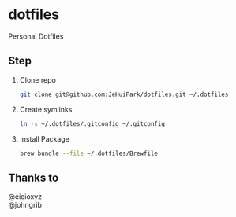 # dotfiles
Personal Dotfiles

## Step
1. Clone repo
    ```sh
    git clone git@github.com:JeHuiPark/dotfiles.git ~/.dotfiles
    ```
1. Create symlinks
    ```sh
    ln -s ~/.dotfiles/.gitconfig ~/.gitconfig
    ```
1. Install Package
    ```sh
    brew bundle --file ~/.dotfiles/Brewfile
    ```

## Thanks to
@eieioxyz  
@johngrib
